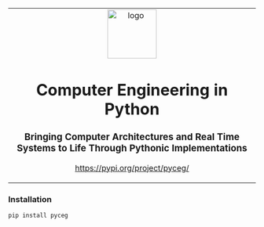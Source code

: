 <table align="center"><tr><td align="center" width="9999">
<img width="100" align="center" alt="logo" src="assets/python.png">

# Computer Engineering in Python
### Bringing Computer Architectures and Real Time Systems to Life Through Pythonic Implementations
https://pypi.org/project/pyceg/

</td></tr></table>

### Installation
`pip install pyceg`


